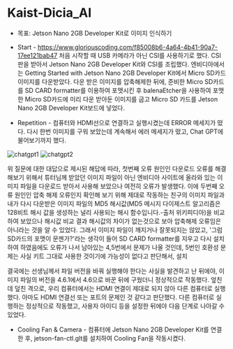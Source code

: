 # Kaist-Dicia_AI

- 목표: Jetson Nano 2GB Developer Kit로 이미지 인식하기
- Start -
https://www.gloriouscoding.com/f85008b6-4a64-4b41-90a7-17ee121bab47
처음 시작할 때 USB 카메라가 아닌 CSI를 사용하기로 했다.
CSI 판을 받아서 Jetson Nano 2GB Developer Kit와 CSI를 조립했다.
엔비디아에서는 Getting Started with Jetson Nano 2GB Developer Kit에서 Micro SD카드 이미지를 다운받았다.
다운 받은 이미지를 압축해제한 뒤에, 준비한 Micro SD카드를 SD CARD formatter를 이용하여 포맷시킨 후
balenaEtcher을 사용하여 포맷한 Micro SD카드에 미리 다운 받아둔 이미지를 굽고 Micro SD 카드를 Jetson Nano 2GB Developer Kit보드에 넣었다.

- Repetition -
컴퓨터와 HDMI선으로 연결하고 실행시켰는데 ERROR 메세지가 떴다.
다시 한번 이미지를 구워 보았는데 계속해서 에러 메세지가 떴고, Chat GPT에 물어보기까지 했다.

![chatgpt1](https://github.com/junichkhun/Kaist-Dicia_AI/assets/93816438/3d6e61f8-a3d6-4c09-b413-d064454e32e0) 
![chatgpt2](https://github.com/junichkhun/Kaist-Dicia_AI/assets/93816438/39fc045e-3f5f-481e-996f-2bca0eb9f956)

위 질문에 대한 대답으로 제시된 해답에 따라,
 첫번째 오류 원인인 다운로드 오류를 해결해보기 위해서 튜터님께 받았던 이미지 파일이 아닌 엔비디아 사이트에 올라와 있는 이미지 파일을 다운로드 받아서 사용해 보았으나
여전히 오류가 발생했다. 
 이에 두번째 오류 원인인 압축 해제 오류인지 확인해 보기 위해 제대로 작동하는 친구의 이미지 파일과 내가 다시 다운받은 이미지 파일의 MD5 해시값(MD5 메시지 다이제스트 알고리즘은 128비트 해시 값을 생성하는 널리 사용되는 해시 함수입니다.-출처 위키피디아)을 비교하여 보았으나 해시값 비교 결과 해시값의 차이가 없는것으로 보아 압축해제 오류임은 아니라는 것을 알 수 있었다. 
 그래서 이미지 파일이 깨지거나 잘못되지는 않았고, '그럼 SD카드의 포맷이 문젠가?'라는 생각이 들어 SD CARD formatter를 지우고 다시 설치하여 하였음에도 오류가 나서 남아있는 4,5번에서 문제가 나올 것인데, 5번인 호환성 문제는 사실 키트 그대로 사용한 것이기에 가능성이 없다고 판단해서, 설치
 
결국에는 선생님께서 파일 버전을 바꿔 실행해야 한다는 사실을 발견하고 난 뒤에야, 이미지 파일의 버전을 4.6.1에서 4.6으로 바꾼 뒤에 구웠더니 정상적으로 작동했다. 
엎친 데 덮친 격으로, 우리 컴퓨터에서는 HDMI 연결이 제대로 되지 않아 다른 컴퓨터로 실행했다.
아마도 HDMI 연결선 또는 포트의 문제인 것 같다고 판단했다.
다른 컴퓨터로 실행하는 정상적으로 작동했고, 사용자 아이디 등을 설정한 뒤에야 다음 단계로 나아갈 수 있었다.

- Cooling Fan & Camera -
컴퓨터에 Jetson Nano 2GB Developer Kit를 연결한 후, jetson-fan-ctl.glt를 설치하여 Cooling Fan을 작동시켰다.
